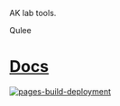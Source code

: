 AK lab tools.

Qulee

# [Docs](https://queezz.github.io/aklab/)
[![pages-build-deployment](https://github.com/queezz/aklab/actions/workflows/pages/pages-build-deployment/badge.svg)](https://github.com/queezz/aklab/actions/workflows/pages/pages-build-deployment)